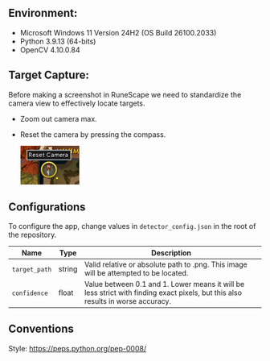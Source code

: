 ## Environment: 
* Microsoft Windows 11 Version 24H2 (OS Build 26100.2033)
* Python 3.9.13 (64-bits)
* OpenCV 4.10.0.84


## Target Capture: 
Before making a screenshot in RuneScape we need to standardize the camera view to effectively
locate targets.

* Zoom out camera max.
* Reset the camera by pressing the compass.

    ![image](/res/compass.png)



## Configurations
To configure the app, change values in `detector_config.json` in the root of 
the repository.

| Name | Type | Description |
|---|---|---|
| `target_path` | string | Valid relative or absolute path to .png. This image will be attempted to be located. | 
| `confidence` | float | Value between 0.1 and 1. Lower means it will be less strict with finding exact pixels, but this also results in worse accuracy. | 


## Conventions 
Style: https://peps.python.org/pep-0008/